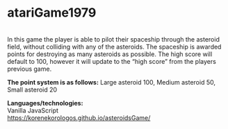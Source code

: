 # atariGame1979
<br>
In this game the player is able to pilot their spaceship through the asteroid field, without colliding with any of the asteroids. The spaceship is awarded points for destroying as many asteroids as possible. The high score will default to 100, however it will update to the “high score” from the players previous game. <br>


<strong>The point system is as follows:</strong> Large asteroid 100, Medium asteroid 50, Small asteroid 20


<strong>Languages/technologies:</strong>
<br>Vanilla JavaScript 
<br>
https://korenekorologos.github.io/asteroidsGame/
